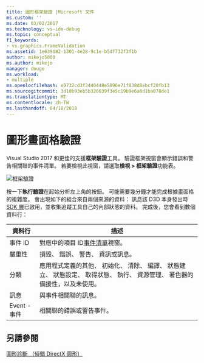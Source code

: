 ```yaml
---
title: 圖形框架驗證 |Microsoft 文件
ms.custom: ''
ms.date: 03/02/2017
ms.technology: vs-ide-debug
ms.topic: conceptual
f1_keywords:
- vs.graphics.FrameValidation
ms.assetid: 1e639182-1301-4e28-9c1e-b5df732f3f1b
author: mikejo5000
ms.author: mikejo
manager: douge
ms.workload:
- multiple
ms.openlocfilehash: e9732cd3f3440448e5096e71f838d8ebcf20fb13
ms.sourcegitcommit: 3d10b93eb5b326639f3e5c19b9e6a8d1ba078de1
ms.translationtype: MT
ms.contentlocale: zh-TW
ms.lasthandoff: 04/18/2018
---
```

# <a name="graphics-frame-validation"></a>圖形畫面格驗證
<!-- VERSIONLESS -->
Visual Studio 2017 和更佳的支援**框架驗證**工具。  驗證框架視窗會顯示錯誤和警告相關聯的事件清單。  若要檢視此視窗，請選取**檢視 > 框架驗證**功能表。

![框架驗證](media/gfx_diag_frame_validation.png)

按一下**執行驗證**在起始分析左上角的按鈕。  可能需要幾分鐘才能完成根據畫面格的複雜度。  會出現如下的組合來自兩個來源的資料： 訊息該 D3D 本身發出時[SDK 層](https://msdn.microsoft.com/library/windows/desktop/ff476881(v=vs.85).aspx)已啟用，並收集追蹤工具自己的內部狀態的資料。 完成後，您會看到數個資料行：

**資料行**|**描述**
---|---
事件 ID | 對應中的項目 ID[事件清單](graphics-event-list.md)視窗。
嚴重性 | 損毀、 錯誤、 警告、 資訊或訊息。
分類 | 應用程式定義的其他、 初始化、 清除、 編譯、 狀態建立、 狀態設定、 取得狀態、 執行、 資源管理、 著色器的備援性，以及未使用。
訊息 | 與事件相關聯的訊息。
Event - 事件 | 相關聯的錯誤或警告事件。

## <a name="see-also"></a>另請參閱  
[圖形診斷 （偵錯 DirectX 圖形）](visual-studio-graphics-diagnostics.md)   
<!-- /VERSIONLESS -->